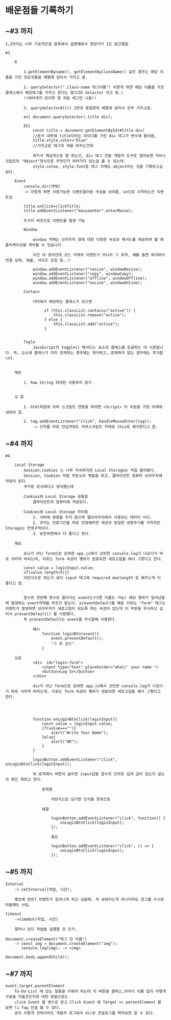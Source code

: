 <h1>배운점들 기록하기</h1>


<h2>~#3 까지</h2>

    1,2까지는 너무 기초적인걸 압축해서 설명해줘서 영양가가 1도 없긴했음.

    #3

        O

            1.getElementByname(), getElementByClassName() 같은 경우는 해당 이름을 가진 모든것들을 배열에 담아서 가지고 옴.

            2. querySelector(".class-name 태그이름") 이렇게 하면 해당 이름을 가진 클레스에서 해당태그를 가지고 온다는 말(CSS Selector 라고 함.)
            !!여러개가 있다면 맨 처음 태그만 나옴!!

            3. querySelectorAll() 2번과 동일한데 배열에 담아서 전부 가지고옴.
            
            ex) document.querySelector(.title div);

            EX)
                const title = document.getElementById(#title div)
                //문서 내부에 title이라는 아이디를 가진 div 태그가 변수에 들어옴,
                title.style.color="blue"
                //가지고온 태그의 색을 바꾸는건데

                여기서 핵심적으로 말 하는건, div 태그 안을 개발자 도구로 열어보면 자바스크립트의 "Object"형식으로 무엇인가 여러가지 있는걸 볼 수 있는데.
                style.coloe, style.font등 태그 자체도 object라는 것을 기록하고싶었다.
        
        Event
            console.dir(객체)
            -> 이렇게 하면 사용가능한 이벤트들이랑 속성을 보여줌, on으로 시작하는건 이벤트임

            title.onClick=clickTitle;
            title.addEventListener("mouseenter",enterMouse);

            두가지 버전으로 이벤트를 발생 가능

            Window

                window 객체는 브라우저 창에 대한 다양한 속성과 메서드를 제공하여 웹 애플리케이션을 제어할 수 있습니다

                이건 내 생각인데 코드 자체의 이벤트가 아니라 그 외적, 예를 들면 와이파이 연결 상태, 복붙, 사이즈 조정 등..?
            
                window.addEventListener("resize", windowResize);
                window.addEventListener("copy", windowCopy);
                window.addEventListener("offline", windowOffline);
                window.addEventListener("onLine", windowOnline);
            
            Contain

                더미에서 해당하는 클레스가 있으면

                     if (this.classList.contains("active")) {
                         this.classList.remove("active");
                     } else {
                         this.classList.add("active");
                     }


            Togle
                JavaScript의 toggle() 메서드는 요소의 클래스를 토글하는 데 사용됩니다. 즉, 요소에 클래스가 이미 존재하는 경우에는 제거하고, 존재하지 않는 경우에는 추가합니다.


        메모

            1. Raw String 최대한 사용하지 않기

            
        오 류

            1. html파일에 자바 스크립트 연동을 하려면 <Script> 이 부분을 가장 아래에 내려야 함.

            2. tag.addEventListener("click", handleMouseEnter(tag));
                -> 인자를 따로 안넘겨줘도 자바스크립트 자체로 this로 해석한다고 함.

<h2>~#4 까지</h2>

    #4

        Local Storage
            Session,Cookies 는 너무 익숙하지만 Local Storage는 처음 들어봤다.
            Session, Cookies 처럼 저장소의 역할을 하고, 클라이언트 컴퓨터 브라우저에 저장이 된다.
            쿠키랑 유사하다고 생각했는데

            Cookies와 Local Storage 공통점
                클라이언트의 컴퓨터에 저장된다.
            
            Cookies와 Local Storage 차이점
                1. 서버에 영향을 주지 않으며 웹브라우저에서 사용되는 데이터 이다.
                2. 쿠키는 만료기간을 따로 안정해주면 세션과 동일한 생명주기를 가지지만 Storage는 반영구적이다.
                3. 보안측면에서 더 좋다고 한다.

        메모

            div가 아닌 form으로 감싸면 app.js에서 선언한 console.log가 나오다가 바로 사라져 버리는데, 이유는 form 속성이 행위가 완료되면 새로고침을 해서 그렇다고 한다.

            const value = loginInput.value;
            if(value.length>5){}
            이런식으로 하는거 보다 input 태그에 required maxlength 로 해주는게 더 좋다고 함. 


            함수의 첫번째 변수로 들어가는 event는(다른 이름도 가능) 해당 행위가 일어났을때 발생하는 event객체를 무조건 받는다. preventDefault를 해준 이유는 "form" 태그는 이벤트가 발생하면 브라우저가 새로고침이 되도록 하는 속성이 있는데 이 부분을 무시하고 싶어서 preventDefault() 를 사용했다.
            즉 preventDefault는 event를 무시할때 사용한다.

                예시
                    function loginBtn(event){
                        event.preventDefault();
                        "그 외 코드"
                    }

        오류
                <div  id="login-form">
                    <input type="text" placeholder="what/' your name ">
                    <button>Log In</button>
                </div>

                div가 아닌 form으로 감싸면 app.js에서 선언한 console.log가 나오다가 바로 사라져 버리는데, 이유는 form 속성이 행위가 완료되면 새로고침을 해서 그렇다고 한다.




                function onLoginBtnClick(loginInput){
                    const value = loginInput.value;
                    if(value===""){
                        alert("Write Your Name");
                    }else{
                        alert("OK");
                    }
                }
                
                loginButton.addEventListener("click", onLoginBtnClick(loginInput));

                위 로직에서 버튼이 눌리면 input값을 함수의 인자로 넘겨 값이 있는지 없는지 확인 하려고 한다.

                    문제점
                        
                        저런식으로 넘기면 인식을 못하므로
                    
                    해결

                        loginButton.addEventListener("click", function() {
                            onLoginBtnClick(loginInput);
                        });

                        혹은

                        loginButton.addEventListener("click", () => {
                            onLoginBtnClick(loginInput);
                        });

                
<h2>~#5 까지</h2>

    Interval 
        -> setInterval(작업, 시간);
    
        몇초에 한번? 이벤트가 일어나게 하고 싶을때. 꼭 보여지는게 아니더라도 로그를 수시로 띄울때도 쓰임.
    
    timeout
        ->timeOut(작업, 시간)

        얼마나 있다 작업을 실행할 것 인가.

    document.createElement("태그 안 이름")
        -> const img = document.createElement("img");
           console.log(img); -> <img>

    document.body.appendChild();

<h2>~#7 까지</h2>

    event.target.parentElement
        To-Do-List 에 있는 일들을 지워야 하는데 각 버튼을 클레스,아이디 이름 없이 어떻게 구분을 지을것인지에 대한 방법으로는
        click Event 를 변수로 받고 Click Event 에 Target => parentElement 를 보면 li Tag 인걸 볼 수 있다.
        굳이 이렇게 안하더라도 개발자 로그에서 dir로 콘솔로그를 찍어보면 알 수 있다.